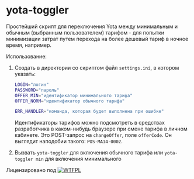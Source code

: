 yota-toggler
============

Простейший скрипт для переключения Yota между минимальным и обычным (выбранным
пользователем) тарифом - для попытки минимизации затрат путем перехода на
более дешевый тариф в ночное время, например.

Использование:

1. Создать в директории со скриптом файл `settings.ini`, в котором указать:

    ```bash
    LOGIN="логин"
    PASSWORD="пароль"
    OFFER_MIN="идентификатор минимального тарифа"
    OFFER_NORM="идентификатор обычного тарифа"

    ERR_HANDLER="команда, которая будет выполнена при ошибке"
    ```

   Идентификаторы тарифов можно подсмотреть в средствах разработчика в
   каком-нибудь браузере при смене тарифа в личном кабинете. Это POST-запрос на
   `changeOffer`, поле `offerCode`. Он выглядит наподобии такого:
   `POS-MA14-0002`.

2. Вызвать `yota-toggler` для включения обычного тарифа или `yota-toggler min`
   для включения минимального



Лицензировано под [![WTFPL](http://www.wtfpl.net/wp-content/uploads/2012/12/wtfpl-badge-4.png)](http://www.wtfpl.net/)

